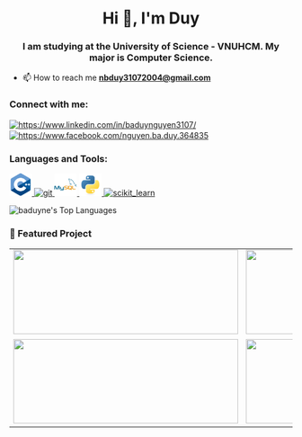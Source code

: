 <h1 align="center">Hi 👋, I'm Duy</h1>
<h3 align="center">I am studying at the University of Science - VNUHCM. My major is Computer Science.</h3>

- 📫 How to reach me **nbduy31072004@gmail.com**

<h3 align="left">Connect with me:</h3>
<p align="left">
<a href="https://linkedin.com/in/https://www.linkedin.com/in/baduynguyen3107/" target="blank"><img align="center" src="https://raw.githubusercontent.com/rahuldkjain/github-profile-readme-generator/master/src/images/icons/Social/linked-in-alt.svg" alt="https://www.linkedin.com/in/baduynguyen3107/" height="30" width="40" /></a>
<a href="https://fb.com/https://www.facebook.com/nguyen.ba.duy.364835" target="blank"><img align="center" src="https://raw.githubusercontent.com/rahuldkjain/github-profile-readme-generator/master/src/images/icons/Social/facebook.svg" alt="https://www.facebook.com/nguyen.ba.duy.364835" height="30" width="40" /></a>
</p>

<h3 align="left">Languages and Tools:</h3>
<p align="left"> <a href="https://www.w3schools.com/cpp/" target="_blank" rel="noreferrer"> <img src="https://raw.githubusercontent.com/devicons/devicon/master/icons/cplusplus/cplusplus-original.svg" alt="cplusplus" width="40" height="40"/> </a> <a href="https://git-scm.com/" target="_blank" rel="noreferrer"> <img src="https://www.vectorlogo.zone/logos/git-scm/git-scm-icon.svg" alt="git" width="40" height="40"/> </a> <a href="https://hadoop.apache.org/" target="_blank" rel="noreferrer"> </a> <a href="https://www.mysql.com/" target="_blank" rel="noreferrer"> <img src="https://raw.githubusercontent.com/devicons/devicon/master/icons/mysql/mysql-original-wordmark.svg" alt="mysql" width="40" height="40"/> </a> <a href="https://www.python.org" target="_blank" rel="noreferrer"> <img src="https://raw.githubusercontent.com/devicons/devicon/master/icons/python/python-original.svg" alt="python" width="40" height="40"/> </a> <a href="https://pytorch.org/" target="_blank" rel="noreferrer"> <a href="https://scikit-learn.org/" target="_blank" rel="noreferrer"> <img src="https://upload.wikimedia.org/wikipedia/commons/0/05/Scikit_learn_logo_small.svg" alt="scikit_learn" width="40" height="40"/> </a> </p>

![baduyne's Top Languages](https://github-readme-stats.vercel.app/api/top-langs/?username=baduyne&theme=vue-dark&show_icons=true&hide_border=true&layout=compact)

### 🔬 Featured Project

<table align="center">
  <tr>
    <td>
      <a href="https://github.com/baduyne/Age-Gender-Prediction-from-Face-Images-using-CNN">
        <img src="https://github-readme-stats.vercel.app/api/pin/?username=baduyne&repo=Age-Gender-Prediction-from-Face-Images-using-CNN&theme=radical&cache_seconds=60" height="150"  width="400"/>
      </a>
    </td>
    <td>
      <a href="https://github.com/baduyne/Analyzing-Neonatal-Mortality-Causes-1999-2022">
        <img src="https://github-readme-stats.vercel.app/api/pin/?username=baduyne&repo=Analyzing-Neonatal-Mortality-Causes-1999-2022&theme=radical&cache_seconds=60" height="150"  width="400" />
      </a>
    </td>
  </tr>
  <tr>
    <td>
       <a href="https://github.com/baduyne/Vietnamese_Translation](https://github.com/baduyne/Agency-Sales-Manager.git">
        <img src="https://github-readme-stats.vercel.app/api/pin/?username=baduyne&repo=Agency-Sales-Manager&theme=radical&cache_seconds=60" height="150" width="400" />
      </a>
    </td>
    <td>
     <a href="https://github.com/baduyne/Income">
        <img src="https://github-readme-stats.vercel.app/api/pin/?username=baduyne&repo=Income&theme=radical&cache_seconds=60" height="150" width="400" />
      </a>
    </td>
  </tr>
  <tr>
  </tr>
</table>




